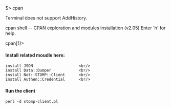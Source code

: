 $> cpan

Terminal does not support AddHistory.

cpan shell -- CPAN exploration and modules installation (v2.05)
Enter 'h' for help.

cpan[1]> 

#### Install related moudle here:
````
install JSON                    <br/>
install Data::Dumper            <br/>
install Net::STOMP::Client      <br/>
install Authen::Credential      <br/>
````

#### Run the client
````
perl -d stomp-client.pl
````
